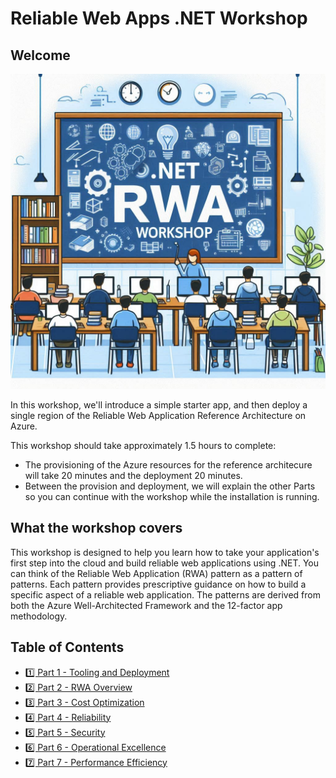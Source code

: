 # Reliable Web Apps .NET Workshop

## Welcome

![DotNet RWA Welcome Illustration](./images/0-Introduction/IntroductionToRWADotNet.jpeg)

In this workshop, we'll introduce a simple starter app, and then deploy a single region of the Reliable Web Application Reference Architecture on Azure. 

This workshop should take approximately 1.5 hours to complete:

- The provisioning of the Azure resources for the reference architecure will take 20 minutes and the deployment 20 minutes.
- Between the provision and deployment, we will explain the other Parts so you can continue with the workshop while the installation is running.

## What the workshop covers

This workshop is designed to help you learn how to take your application's first step into the cloud and build reliable web applications using .NET. You can think of the Reliable Web Application (RWA) pattern as a pattern of patterns. Each pattern provides prescriptive guidance on how to build a specific aspect of a reliable web application. The patterns are derived from both the Azure Well-Architected Framework and the 12-factor app methodology.

## Table of Contents

- [1️⃣ Part 1 - Tooling and Deployment](./1%20-%20Tooling%20and%20Deployment/README.md)
- [2️⃣ Part 2 - RWA Overview](./2%20-%RWA%Overview/README.md)
- [3️⃣ Part 3 - Cost Optimization](./3%20-%20Cost%20Optimization/README.md)
- [4️⃣ Part 4 - Reliability](./4%20-%20Reliability/README.md)
- [5️⃣ Part 5 - Security](./5%20-%20Security/README.md)
- [6️⃣ Part 6 - Operational Excellence](./6%20-%20Operational%20Excellence/README.md)
- [7️⃣ Part 7 - Performance Efficiency](./7%20-%20Performance%20Efficiency/README.md)